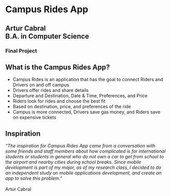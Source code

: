 <h1> Campus Rides App </h1>
<h2>Artur Cabral <br>
B.A. in Computer Science</h2>
<h3>Final Project</h3>

<h2>What is the Campus Rides App?</h2>
<ul>
<li>Campus Rides is an application that has the goal to connect Riders and Drivers on and off campus</li>
<li>Drivers offer rides and share details</li>
<li>Departure and Destination, Date & Time, Preferences, and Price</li>
<li>Riders look for rides and choose the best fit</li>
<li>Based on destination, price, and preferences of the ride</li>  
<li>Campus is more connected, Drivers save gas money, and Riders save on expensive tickets</li>
</ul>

<h2>Inspiration</h2>

<p><i>“The inspiration for Campus Rides App came from a conversation with some friends and staff members about how complicated is for international students or students in general who do not own a car to get from school to the airport and nearby cities during school breaks. Since mobile development is part of my major, as of my research class, I decided to do an independent study on mobile applications development, and create an app to solve this problem.”</i><br><br>
								                                                                                              Artur Cabral
</p>
